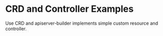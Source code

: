 # CRD and Controller Examples
Use CRD and apiserver-builder implements simple custom resource and controller.
